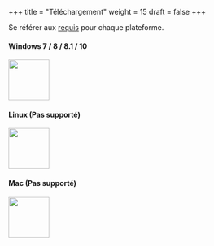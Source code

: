 +++
title = "Téléchargement"
weight = 15
draft = false
+++

Se référer aux [requis](https://quantumprayertimes.github.io/documentation/getting-started/requirements/) pour chaque plateforme.

#### Windows 7 / 8 / 8.1 / 10
<a href="https://github.com/QuantumPrayerTimes/quntumpt/releases/download/v0.0.1/quantumpt-0.0.1-windows-installer.exe"><img src="https://cloud.githubusercontent.com/assets/9877335/25770355/345b7764-31e8-11e7-8c9e-11ce23212397.png" style="width: 80px;"/></a>

#### Linux **(Pas supporté)**
<img src="https://cloud.githubusercontent.com/assets/9877335/25770401/3465225e-31e9-11e7-9862-8e2db27c5914.png" style="width: 80px;"/>

#### Mac **(Pas supporté)**
<img src="https://cloud.githubusercontent.com/assets/9877335/25770400/34635b54-31e9-11e7-955a-afbdfff3b8a4.png" style="width: 80px;"/>